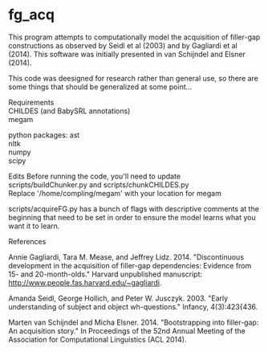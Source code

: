 fg_acq
======
This program attempts to computationally model the acquisition of filler-gap constructions as observed by Seidl et al (2003) and by Gagliardi et al (2014). This software was initially presented in van Schijndel and Elsner (2014).

This code was deesigned for research rather than general use, so there are some things that should be generalized at some point...

Requirements  
  CHILDES (and BabySRL annotations)  
  megam
  
  python packages:
    ast  
    nltk   
    numpy  
    scipy

Edits
  Before running the code, you'll need to update scripts/buildChunker.py and scripts/chunkCHILDES.py  
    Replace '/home/compling/megam' with your location for megam
    
  scripts/acquireFG.py has a bunch of flags with descriptive comments at the beginning that need to be set in order to ensure the model learns what you want it to learn.
  
    

References

Annie Gagliardi, Tara M. Mease, and Jeffrey Lidz. 2014. "Discontinuous development in the acquisition of filler-gap dependencies: Evidence from 15- and 20-month-olds." Harvard unpublished manuscript:
http://www.people.fas.harvard.edu/~gagliardi.

Amanda Seidl, George Hollich, and Peter W. Jusczyk. 2003. "Early understanding of subject and object wh-questions." Infancy, 4(3):423{436.

Marten van Schijndel and Micha Elsner. 2014. "Bootstrapping into filler-gap: An acquisition story." In Proceedings of the 52nd Annual Meeting of the Association for Computational Linguistics (ACL 2014).
